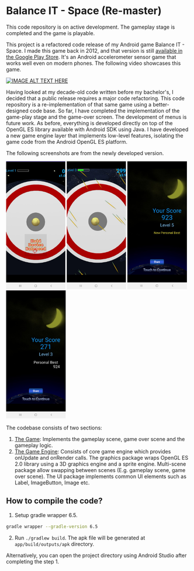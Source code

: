 # Balance IT - Space (Re-master)

This code repository is on active development. The gameplay stage is completed and the game is playable.

This project is a refactored code release of my Android game Balance IT - Space. 
I made this game back in 2012, and that version is still [available in the Google Play Store](https://play.google.com/store/apps/details?id=com.renovelabz.balanceit&hl=en_CA).
It's an Android accelerometer sensor game that works well even on modern phones. The following video showcases this game.

[![IMAGE ALT TEXT HERE](https://img.youtube.com/vi/hqSM7fWyW5M/0.jpg)](https://www.youtube.com/watch?v=hqSM7fWyW5M)

Having looked at my decade-old code written before my bachelor's, I decided that a public release requires a major code refactoring.
This code repository is a re-implementation of that same game using a better-designed code base. 
So far, I have completed the implementation of the game-play stage and the game-over screen.
The development of menus is future work. 
As before, everything is developed directly on top of the OpenGL ES library available with Android SDK using Java.
I have developed a new game engine layer that implements low-level features, isolating the game code from the Android OpenGL ES platform.

The following screenshots are from the newly developed version.

<img src="docs/preview_start.jpg" height="350"> <span></span> <img src="docs/preview_gameplay.jpg" height="350"> <span></span> <img src="docs/preview_personal_best.jpg" height="350">  <span></span> <img src="docs/preview_game_over.jpg" height="350">

The codebase consists of two sections:
 1) [The Game](app/src/main/java/io/github/madhawav/balanceit): Implements the gameplay scene, game over scene and the gameplay logic.
 2) [The Game Engine](app/src/main/java/io/github/madhawav/gameengine): Consists of core game engine which provides onUpdate and onRender calls. The graphics package wraps OpenGL ES 2.0 library using a 3D graphics engine and a sprite engine. Multi-scene package allow swapping between scenes (E.g. gameplay scene, game over scene). The UI package implements common UI elements such as Label, ImageButton, Image etc. 


## How to compile the code?
1) Setup gradle wrapper 6.5.
```bash
gradle wrapper --gradle-version 6.5
```
2) Run `./gradlew build`.  The apk file will be generated at `app/build/outputs/apk` directory.

Alternatively, you can open the project directory using Android Studio after completing the step 1.
